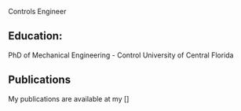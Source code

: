 Controls Engineer
## Education: 
PhD of Mechanical Engineering - Control University of Central Florida

## Publications
My publications are available at my []
